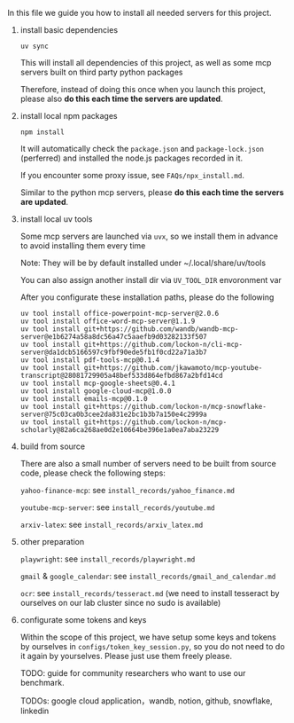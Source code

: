 In this file we guide you how to install all needed servers for this project.

1. install basic dependencies
    ```
    uv sync
    ```
    This will install all dependencies of this project, as well as some mcp servers built on third party python packages

    Therefore, instead of doing this once when you launch this project, please also **do this each time the servers are updated**.


2. install local npm packages
    ```
    npm install
    ```
    It will automatically check the `package.json` and `package-lock.json` (perferred) and installed the node.js packages recorded in it.

    If you encounter some proxy issue, see `FAQs/npx_install.md`.

    Similar to the python mcp servers, please **do this each time the servers are updated**.

3. install local uv tools

    Some mcp servers are launched via `uvx`, so we install them in advance to avoid installing them every time

    Note: They will be by default installed under ~/.local/share/uv/tools
    
    You can also assign another install dir via `UV_TOOL_DIR` envoronment var

    After you configurate these installation paths, please do the following

    ```
    uv tool install office-powerpoint-mcp-server@2.0.6
    uv tool install office-word-mcp-server@1.1.9
    uv tool install git+https://github.com/wandb/wandb-mcp-server@e1b6274a58a8dc56a47c5aaefb9d03282133f507
    uv tool install git+https://github.com/lockon-n/cli-mcp-server@da1dcb5166597c9fbf90ede5fb1f0cd22a71a3b7
    uv tool install pdf-tools-mcp@0.1.4
    uv tool install git+https://github.com/jkawamoto/mcp-youtube-transcript@28081729905a48bef533d864efbd867a2bfd14cd
    uv tool install mcp-google-sheets@0.4.1
    uv tool install google-cloud-mcp@1.0.0
    uv tool install emails-mcp@0.1.0
    uv tool install git+https://github.com/lockon-n/mcp-snowflake-server@75c03ca0b3cee2da831e2bc1b3b7a150e4c2999a
    uv tool install git+https://github.com/lockon-n/mcp-scholarly@82a6ca268ae0d2e10664be396e1a0ea7aba23229
    ```

4. build from source

    There are also a small number of servers need to be built from source code, please check the following steps:

    `yahoo-finance-mcp`: see `install_records/yahoo_finance.md`

    `youtube-mcp-server`: see `install_records/youtube.md`

    `arxiv-latex`: see `install_records/arxiv_latex.md`

5. other preparation

    `playwright`: see `install_records/playwright.md`

    `gmail` & `google_calendar`: see `install_records/gmail_and_calendar.md`

    `ocr`: see `install_records/tesseract.md` (we need to install tesseract by ourselves on our lab cluster since no sudo is available)

5. configurate some tokens and keys
    
    Within the scope of this project, we have setup some keys and tokens by ourselves in `configs/token_key_session.py`, so you do not need to do it again by yourselves. Please just use them freely please.

    TODO: guide for community researchers who want to use our benchmark.

    TODOs: google cloud application，wandb, notion, github, snowflake, linkedin
    